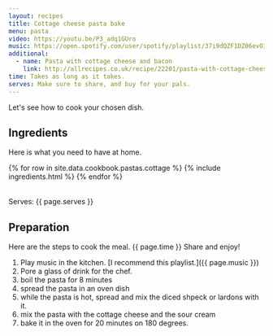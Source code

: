 ```yaml
---
layout: recipes
title: Cottage cheese pasta bake
menu: pasta
video: https://youtu.be/P3_adq1GUro
music: https://open.spotify.com/user/spotify/playlist/37i9dQZF1DZ06evO1SC425?si=jzJwDaN9RM-uak4XEwGrOA
additional:
  - name: Pasta with cottage cheese and bacon
    link: http://allrecipes.co.uk/recipe/22201/pasta-with-cottage-cheese-and-bacon.aspx
time: Takes as long as it takes.
serves: Make sure to share, and buy for your pals.
---
```


Let's see how to cook your chosen dish.

## Ingredients

Here is what you need to have at home.

<table>
  {% for row  in site.data.cookbook.pastas.cottage %}
{% include ingredients.html %}
  {% endfor %}
</table>

Serves: {{ page.serves }}

## Preparation

Here are the steps to cook the meal. {{ page.time }} Share and enjoy!

1. Play music in the kitchen. [I recommend this playlist.]({{ page.music }})
2. Pore a glass of drink for the chef.
3. boil the pasta for 8 minutes
4. spread the pasta in an oven dish
5. while the pasta is hot, spread and mix the diced shpeck or lardons with it.
6. mix the pasta with the cottage cheese and the sour cream
7. bake it in the oven for 20 minutes on 180 degrees.